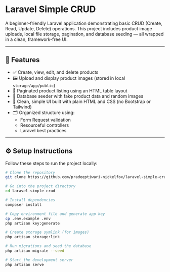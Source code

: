 # Laravel Simple CRUD

A beginner-friendly Laravel application demonstrating basic CRUD (Create, Read, Update, Delete) operations. This project includes product image uploads, local file storage, pagination, and database seeding — all wrapped in a clean, framework-free UI.

---

## 🚀 Features

- ✅ Create, view, edit, and delete products
- 🖼 Upload and display product images (stored in local `storage/app/public`)
- 📄 Paginated product listing using an HTML table layout
- 🌱 Database seeder with fake product data and random images
- 🧼 Clean, simple UI built with plain HTML and CSS (no Bootstrap or Tailwind)
- 🗂 Organized structure using:
  - Form Request validation
  - Resourceful controllers
  - Laravel best practices

---

## ⚙️ Setup Instructions

Follow these steps to run the project locally:

```bash
# Clone the repository
git clone https://github.com/pradeeptiwari-nickelfox/laravel-simple-crud.git

# Go into the project directory
cd laravel-simple-crud

# Install dependencies
composer install

# Copy environment file and generate app key
cp .env.example .env
php artisan key:generate

# Create storage symlink (for images)
php artisan storage:link

# Run migrations and seed the database
php artisan migrate --seed

# Start the development server
php artisan serve
